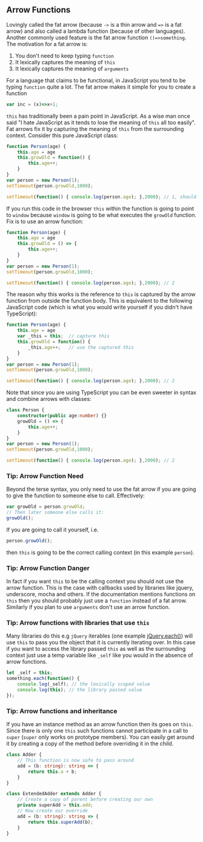 ## Arrow Functions

Lovingly called the fat arrow (because `->` is a thin arrow and `=>` is a fat arrow) and also called a lambda function (because of other languages). Another commonly used feature is the fat arrow function `()=>something`. The motivation for a fat arrow is:

1. You don't need to keep typing `function`
2. It lexically captures the meaning of `this`
3. It lexically captures the meaning of `arguments`

For a language that claims to be functional, in JavaScript you tend to be typing `function` quite a lot. The fat arrow makes it simple for you to create a function

```js
var inc = (x)=>x+1;
```

`this` has traditionally been a pain point in JavaScript. As a wise man once said "I hate JavaScript as it tends to lose the meaning of `this` all too easily". Fat arrows fix it by capturing the meaning of `this` from the surrounding context. Consider this pure JavaScript class:

```js
function Person(age) {
    this.age = age
    this.growOld = function() {
        this.age++;
    }
}
var person = new Person(1);
setTimeout(person.growOld,1000);

setTimeout(function() { console.log(person.age); },2000); // 1, should have been 2
```

If you run this code in the browser `this` within the function is going to point to `window` because `window` is going to be what executes the `growOld` function. Fix is to use an arrow function:

```js
function Person(age) {
    this.age = age
    this.growOld = () => {
        this.age++;
    }
}
var person = new Person(1);
setTimeout(person.growOld,1000);

setTimeout(function() { console.log(person.age); },2000); // 2
```

The reason why this works is the reference to `this` is captured by the arrow function from outside the function body. This is equivalent to the following JavaScript code (which is what you would write yourself if you didn't have TypeScript):

```js
function Person(age) {
    this.age = age
    var _this = this;  // capture this
    this.growOld = function() {
        _this.age++;   // use the captured this
    }
}
var person = new Person(1);
setTimeout(person.growOld,1000);

setTimeout(function() { console.log(person.age); },2000); // 2
```

Note that since you are using TypeScript you can be even sweeter in syntax and combine arrows with classes:

```ts
class Person {
    constructor(public age:number) {}
    growOld = () => {
        this.age++;
    }
}
var person = new Person(1);
setTimeout(person.growOld,1000);

setTimeout(function() { console.log(person.age); },2000); // 2
```

### Tip: Arrow Function Need

Beyond the terse syntax, you only need to use the fat arrow if you are going to give the function to someone else to call. Effectively:

```js
var growOld = person.growOld;
// Then later someone else calls it:
growOld();
```

If you are going to call it yourself, i.e.

```js
person.growOld();
```

then `this` is going to be the correct calling context (in this example `person`).

### Tip: Arrow Function Danger

In fact if you want `this` to be the calling context you should not use the arrow function. This is the case with callbacks used by libraries like jquery, underscore, mocha and others. If the documentation mentions functions on `this` then you should probably just use a `function` instead of a fat arrow. Similarly if you plan to use `arguments` don't use an arrow function.

### Tip: Arrow functions with libraries that use `this`

Many libraries do this e.g `jQuery` iterables (one example [jQuery.each()](http://api.jquery.com/jquery.each/)) will use `this` to pass you the object that it is currently iterating over. In this case if you want to access the library passed `this` as well as the surrounding context just use a temp variable like `_self` like you would in the absence of arrow functions.

```js
let _self = this;
something.each(function() {
    console.log(_self); // the lexically scoped value
    console.log(this); // the library passed value
});
```

### Tip: Arrow functions and inheritance

If you have an instance method as an arrow function then its goes on `this`. Since there is only one `this` such functions cannot participate in a call to `super` (`super` only works on prototype members). You can easily get around it by creating a copy of the method before overriding it in the child.

```ts
class Adder {
    // This function is now safe to pass around
    add = (b: string): string => {
        return this.a + b;
    }
}

class ExtendedAdder extends Adder {
    // Create a copy of parent before creating our own
    private superAdd = this.add;
    // Now create our override
    add = (b: string): string => {
        return this.superAdd(b);
    }
}
```
